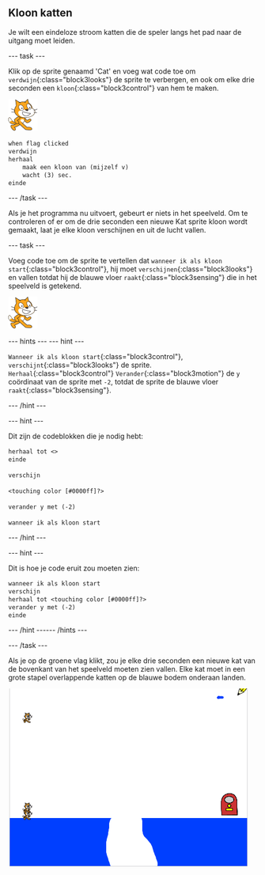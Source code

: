 ## Kloon katten

Je wilt een eindeloze stroom katten die de speler langs het pad naar de uitgang moet leiden.

--- task ---

Klik op de sprite genaamd 'Cat' en voeg wat code toe om `verdwijn`{:class="block3looks"} de sprite te verbergen, en ook om elke drie seconden een `kloon`{:class="block3control"} van hem te maken.

![Kat sprite](images/cat-sprite.png)

```blocks3
when flag clicked
verdwijn
herhaal
    maak een kloon van (mijzelf v)
    wacht (3) sec.
einde
```

--- /task ---

Als je het programma nu uitvoert, gebeurt er niets in het speelveld. Om te controleren of er om de drie seconden een nieuwe Kat sprite kloon wordt gemaakt, laat je elke kloon verschijnen en uit de lucht vallen.

--- task ---

Voeg code toe om de sprite te vertellen dat `wanneer ik als kloon start`{:class="block3control"}, hij moet `verschijnen`{:class="block3looks"} en vallen totdat hij de blauwe vloer `raakt`{:class="block3sensing"} die in het speelveld is getekend.

![Kat sprite](images/cat-sprite.png)

--- hints ---
 --- hint ---

`Wanneer ik als kloon start`{:class="block3control"}, `verschijnt`{:class="block3looks"} de sprite. `Herhaal`{:class="block3control"} `Verander`{:class="block3motion"} de `y` coördinaat van de sprite met `-2`, totdat de sprite de blauwe vloer `raakt`{:class="block3sensing"}.

--- /hint ---

--- hint ---

Dit zijn de codeblokken die je nodig hebt:

```blocks3
herhaal tot <>
einde

verschijn

<touching color [#0000ff]?>

verander y met (-2)

wanneer ik als kloon start
```

--- /hint ---

--- hint ---

Dit is hoe je code eruit zou moeten zien:

```blocks3
wanneer ik als kloon start
verschijn
herhaal tot <touching color [#0000ff]?>
verander y met (-2)
einde
```

--- /hint ------ /hints ---

--- /task ---

Als je op de groene vlag klikt, zou je elke drie seconden een nieuwe kat van de bovenkant van het speelveld moeten zien vallen. Elke kat moet in een grote stapel overlappende katten op de blauwe bodem onderaan landen.

![Vallende katten](images/falling-cats.png)